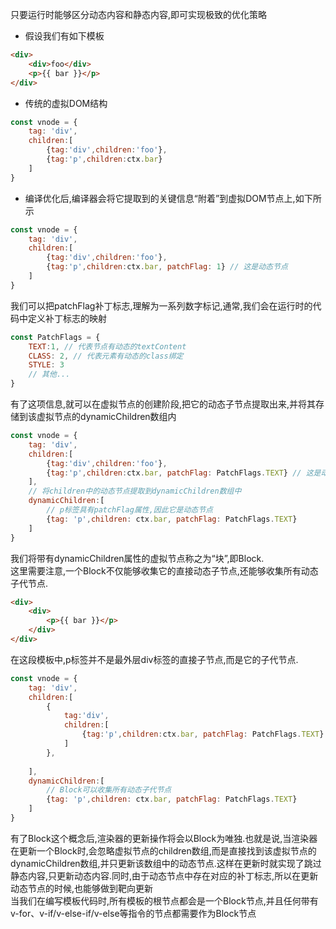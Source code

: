 只要运行时能够区分动态内容和静态内容,即可实现极致的优化策略  
- 假设我们有如下模板
```html
<div>
    <div>foo</div>
    <p>{{ bar }}</p>
</div>
```
- 传统的虚拟DOM结构
```js
const vnode = {
    tag: 'div',
    children:[
        {tag:'div',children:'foo'},
        {tag:'p',children:ctx.bar}
    ]
}
```
- 编译优化后,编译器会将它提取到的关键信息“附着”到虚拟DOM节点上,如下所示
```js
const vnode = {
    tag: 'div',
    children:[
        {tag:'div',children:'foo'},
        {tag:'p',children:ctx.bar, patchFlag: 1} // 这是动态节点
    ]
}
```
我们可以把patchFlag补丁标志,理解为一系列数字标记,通常,我们会在运行时的代码中定义补丁标志的映射
```js
const PatchFlags = {
    TEXT:1, // 代表节点有动态的textContent
    CLASS: 2, // 代表元素有动态的class绑定
    STYLE: 3
    // 其他...
}
```
有了这项信息,就可以在虚拟节点的创建阶段,把它的动态子节点提取出来,并将其存储到该虚拟节点的dynamicChildren数组内
```js
const vnode = {
    tag: 'div',
    children:[
        {tag:'div',children:'foo'},
        {tag:'p',children:ctx.bar, patchFlag: PatchFlags.TEXT} // 这是动态节点
    ],
    // 将children中的动态节点提取到dynamicChildren数组中
    dynamicChildren:[
        // p标签具有patchFlag属性,因此它是动态节点
        {tag: 'p',children: ctx.bar, patchFlag: PatchFlags.TEXT}
    ]
}
```
我们将带有dynamicChildren属性的虚拟节点称之为“块”,即Block.  
这里需要注意,一个Block不仅能够收集它的直接动态子节点,还能够收集所有动态子代节点.
```html
<div>
    <div>
        <p>{{ bar }}</p>
    </div>
</div>
```
在这段模板中,p标签并不是最外层div标签的直接子节点,而是它的子代节点.
```js
const vnode = {
    tag: 'div',
    children:[
        {
            tag:'div',
            children:[
                {tag:'p',children:ctx.bar, patchFlag: PatchFlags.TEXT} // 这是动态节点
            ]
        },
        
    ],
    dynamicChildren:[
        // Block可以收集所有动态子代节点
        {tag: 'p',children: ctx.bar, patchFlag: PatchFlags.TEXT}
    ]
}
```
有了Block这个概念后,渲染器的更新操作将会以Block为唯独.也就是说,当渲染器在更新一个Block时,会忽略虚拟节点的children数组,而是直接找到该虚拟节点的dynamicChildren数组,并只更新该数组中的动态节点.这样在更新时就实现了跳过静态内容,只更新动态内容.同时,由于动态节点中存在对应的补丁标志,所以在更新动态节点的时候,也能够做到靶向更新  
当我们在编写模板代码时,所有模板的根节点都会是一个Block节点,并且任何带有v-for、v-if/v-else-if/v-else等指令的节点都需要作为Block节点

